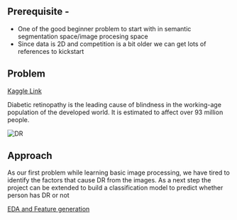 ## Prerequisite - 
* One of the good beginner problem to start with in semantic segmentation space/image procesing space
* Since data is 2D and competition is a bit older we can get lots of references to kickstart
 
## Problem

[Kaggle Link](https://www.kaggle.com/c/diabetic-retinopathy-detection)

Diabetic retinopathy is the leading cause of blindness in the working-age population of the developed world. 
It is estimated to affect over 93 million people.

![DR](https://storage.googleapis.com/kaggle-competitions/kaggle/4104/media/retina.jpg)


## Approach 
As our first problem while learning basic image processing, we have tired to identify the factors that cause DR from the images. 
As a next step the project can be extended to build a classification model to predict whether person has DR or not

[EDA and Feature generation](EDA_Preprocessing_v1.ipynb)
